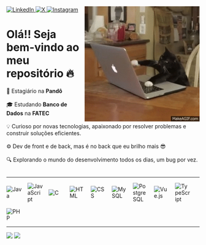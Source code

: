 <img src="banner.gif" width="300" align=right>

<div id="badges">

  <a href="https://www.linkedin.com/in/luiz-henrique-rabello-ferreira-3600752ba/" target="_blank">
    <img src="https://img.shields.io/badge/LinkedIn-blue?style=for-the-badge&logo=linkedin&logoColor=white" alt="LinkedIn">
  </a>
  
  <a href="https://x.com/SeathSan">
    <img src="https://img.shields.io/badge/X-black?style=for-the-badge&logo=twitter&logoColor=white" alt="X">
  </a>
  
  <a href="https://www.instagram.com/louie.san/">
    <img src="https://img.shields.io/badge/Instagram-E4405F?style=for-the-badge&logo=instagram&logoColor=white" alt="Instagram">
  </a>

</div>

# Olá!! Seja bem-vindo ao meu repositório 🔥

🚀 Estagiário na <strong>Pandô</strong><br><br>
🎓 Estudando <strong>Banco de Dados</strong> na <strong>FATEC</strong><br><br>
💡 Curioso por novas tecnologias, apaixonado por resolver problemas e construir soluções eficientes.<br><br>
⚙️ Dev de front e de back, mas é no back que eu brilho mais 😎<br><br>
🔍 Explorando o mundo do desenvolvimento todos os dias, um bug por vez.<br><br>

---

<div style="display: flex; flex-wrap: wrap; gap: 15px; align-items: center;">

  <img src="https://cdn.jsdelivr.net/gh/devicons/devicon/icons/java/java-original.svg" alt="Java" width="40"/>
  <img src="https://cdn.jsdelivr.net/gh/devicons/devicon/icons/javascript/javascript-original.svg" alt="JavaScript" width="40"/>
  <img src="https://cdn.jsdelivr.net/gh/devicons/devicon/icons/c/c-original.svg" alt="C" width="40"/>
  <img src="https://cdn.jsdelivr.net/gh/devicons/devicon/icons/html5/html5-original.svg" alt="HTML" width="40"/>
  <img src="https://cdn.jsdelivr.net/gh/devicons/devicon/icons/css3/css3-original.svg" alt="CSS" width="40"/>
  <img src="https://cdn.jsdelivr.net/gh/devicons/devicon/icons/mysql/mysql-original.svg" alt="MySQL" width="40"/>
  <img src="https://cdn.jsdelivr.net/gh/devicons/devicon/icons/postgresql/postgresql-original.svg" alt="PostgreSQL" width="40"/>
  <img src="https://cdn.jsdelivr.net/gh/devicons/devicon/icons/vuejs/vuejs-original.svg" alt="Vue.js" width="40"/>
  <img src="https://cdn.jsdelivr.net/gh/devicons/devicon/icons/typescript/typescript-original.svg" alt="TypeScript" width="40"/>
  <img src="https://cdn.jsdelivr.net/gh/devicons/devicon/icons/php/php-original.svg" alt="PHP" width="40"/>

</div>

---

<div align = "left">
<img height = "200em" src="https://github-readme-stats.vercel.app/api/top-langs/?username=LuizHRFerreira&show_icons=true&theme=bear&count_private=true"/>
<img height = "200em" src="https://github-readme-stats.vercel.app/api?username=LuizHRFerreira&show_icons=true&show_icons=true&theme=bear&count_private=true" />
</div>
